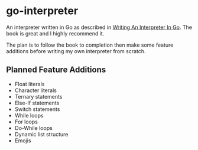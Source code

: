 # go-interpreter

An interpreter written in Go as described in [Writing An Interpreter In Go](https://interpreterbook.com/). The book is great and I highly recommend it.

The plan is to follow the book to completion then make some feature additions before writing my own interpreter from scratch.

## Planned Feature Additions
* Float literals
* Character literals
* Ternary statements
* Else-If statements
* Switch statements
* While loops
* For loops
* Do-While loops
* Dynamic list structure
* Emojis
